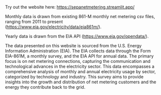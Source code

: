 Try out the website here: https://sepanetmetering.streamlit.app/ 

Monthly data is drawn from existing 861-M monthly net metering csv files, ranging from 2011 to present (https://www.eia.gov/electricity/data/eia861m/).

Yearly data is drawn from the EIA API (https://www.eia.gov/opendata/). 

The data presented on this website is sourced from the U.S. Energy Information Administration (EIA). The EIA collects data through the Form EIA-861M, a monthly survey, and the EIA API for annual data. The primary focus is on net metering connections, capturing the communication and technological advances in the electricity sector. This data encompasses a comprehensive analysis of monthly and annual electricity usage by sector, categorized by technology and industry. This survey aims to provide insights into the growth and distribution of net metering customers and the energy they contribute back to the grid.
